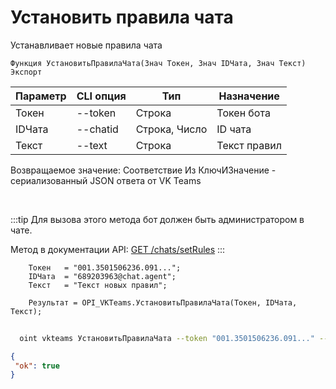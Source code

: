 ﻿---
sidebar_position: 14
---

# Установить правила чата
 Устанавливает новые правила чата



`Функция УстановитьПравилаЧата(Знач Токен, Знач IDЧата, Знач Текст) Экспорт`

  | Параметр | CLI опция | Тип | Назначение |
  |-|-|-|-|
  | Токен | --token | Строка | Токен бота |
  | IDЧата | --chatid | Строка, Число | ID чата |
  | Текст | --text | Строка | Текст правил |

  
  Возвращаемое значение:   Соответствие Из КлючИЗначение - сериализованный JSON ответа от VK Teams

<br/>

:::tip
Для вызова этого метода бот должен быть администратором в чате.

 Метод в документации API: [GET /chats/setRules](https://teams.vk.com/botapi/#/chats/get_chats_setRules)
:::
<br/>


```bsl title="Пример кода"
    Токен   = "001.3501506236.091...";
    IDЧата  = "689203963@chat.agent";
    Текст   = "Текст новых правил";

    Результат = OPI_VKTeams.УстановитьПравилаЧата(Токен, IDЧата, Текст);
```



```sh title="Пример команды CLI"
    
  oint vkteams УстановитьПравилаЧата --token "001.3501506236.091..." --chatid "689203963@chat.agent" --text %text%

```

```json title="Результат"
{
 "ok": true
}
```
